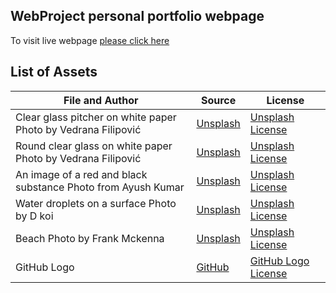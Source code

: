 ## WebProject personal portfolio webpage

To visit live webpage [please click here](https://dab367.github.io/webs2025spring/)
## List of Assets

|File and Author|Source|License|
|--|--|--|
|Clear glass pitcher on white paper Photo by Vedrana Filipović|[Unsplash](https://unsplash.com/photos/clear-glass-pitcher-on-white-paper-ohrhLVISJ1o)|[Unsplash License](https://unsplash.com/license)|
|Round clear glass on white paper Photo by Vedrana Filipović|[Unsplash](https://unsplash.com/photos/round-clear-glass-on-white-paper-jxqTaXF5WmY)|[Unsplash License](https://unsplash.com/license)|
|An image of a red and black substance Photo from Ayush Kumar|[Unsplash](https://unsplash.com/photos/an-image-of-a-red-and-black-substance-9Njoam3Vesc)|[Unsplash License](https://unsplash.com/license)|
|Water droplets on a surface Photo by D koi|[Unsplash](https://unsplash.com/photos/water-droplets-on-a-surface-5nI9N2wNcBU)|[Unsplash License](https://unsplash.com/license)|
|Beach Photo by Frank Mckenna|[Unsplash](https://unsplash.com/photos/five-birds-flying-on-the-sea-OD9EOzfSOh0)|[Unsplash License](https://unsplash.com/license)|
|GitHub Logo|[GitHub](https://github.com/logos)|[GitHub Logo License](https://github.com/logos)|

